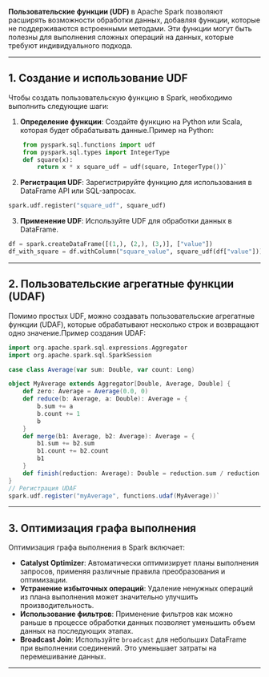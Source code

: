 
**Пользовательские функции (UDF)** в Apache Spark позволяют расширять возможности обработки данных, добавляя функции, которые не поддерживаются встроенными методами. Эти функции могут быть полезны для выполнения сложных операций на данных, которые требуют индивидуального подхода.

---
## 1. Создание и использование UDF

Чтобы создать пользовательскую функцию в Spark, необходимо выполнить следующие шаги:

1. **Определение функции**: Создайте функцию на Python или Scala, которая будет обрабатывать данные.Пример на Python:
```python
    from pyspark.sql.functions import udf 
    from pyspark.sql.types import IntegerType 
    def square(x):     
	    return x * x square_udf = udf(square, IntegerType())`
```
    
2. **Регистрация UDF**: Зарегистрируйте функцию для использования в DataFrame API или SQL-запросах.
```python
spark.udf.register("square_udf", square_udf)
```
    
3. **Применение UDF**: Используйте UDF для обработки данных в DataFrame.
```python
df = spark.createDataFrame([(1,), (2,), (3,)], ["value"]) 
df_with_square = df.withColumn("square_value", square_udf(df["value"])) df_with_square.show()
```
---

## 2. Пользовательские агрегатные функции (UDAF)
Помимо простых UDF, можно создавать пользовательские агрегатные функции (UDAF), которые обрабатывают несколько строк и возвращают одно значение.Пример создания UDAF:

```scala
import org.apache.spark.sql.expressions.Aggregator 
import org.apache.spark.sql.SparkSession 

case class Average(var sum: Double, var count: Long) 

object MyAverage extends Aggregator[Double, Average, Double] {     
	def zero: Average = Average(0.0, 0)    
	def reduce(b: Average, a: Double): Average = {        
		b.sum += a        
		b.count += 1        
		b    
	}    
	def merge(b1: Average, b2: Average): Average = {        
		b1.sum += b2.sum        
		b1.count += b2.count        
		b1    
	}    
	def finish(reduction: Average): Double = reduction.sum / reduction.count 
} 
// Регистрация UDAF 
spark.udf.register("myAverage", functions.udaf(MyAverage))`
```
---

## 3. Оптимизация графа выполнения

Оптимизация графа выполнения в Spark включает:

- **Catalyst Optimizer**: Автоматически оптимизирует планы выполнения запросов, применяя различные правила преобразования и оптимизации.
- **Устранение избыточных операций**: Удаление ненужных операций из плана выполнения может значительно улучшить производительность.
- **Использование фильтров**: Применение фильтров как можно раньше в процессе обработки данных позволяет уменьшить объем данных на последующих этапах.
- **Broadcast Join**: Используйте `broadcast` для небольших DataFrame при выполнении соединений. Это уменьшает затраты на перемешивание данных.
---
